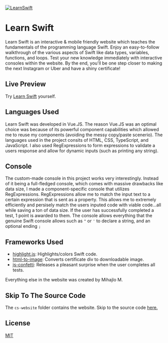 [![LearnSwift](https://i.imgur.com/Zl0oOug.png)](https://ics4u1-a2687.web.app)

# Learn Swift
Learn Swift is an interactive & mobile friendly website which teaches the fundamentals of the programming language Swift. Enjoy an easy-to-follow walkthrough of the various aspects of Swift like data types, variables, functions, and loops. Test your new knowledge immediately with interactive consoles within the website. By the end, you'll be one step closer to making the next Instagram or Uber and have a shiny certificate!

## Live Preview
Try [Learn Swift](https://ics4u1-a2687.web.app) yourself.

## Languages Used
Learn Swift was developed in Vue.JS. The reason Vue.JS was an optimal choice was because of its powerful component capabilities which allowed me to reuse my components (avoiding the messy copy/paste scenerio). The languages used in the project consits of HTML, CSS, TypeScript, and JavaScript. I also used RegExpressions to form expressions to validate a users response and allow for dynamic inputs (such as printing any string).

## Console
The custom-made console in this project works very interestingly. Instead of it being a full-fledged console, which comes with massive drawbacks like data size, I made a component-specific console that utilizes RegExpressions. RegExpressions allow me to match the input text to a certain expression that is sent as a property. This allows me to extremely efficiently and persisely match the users inputed code with viable code...all while saving a ton of data size. If the user has successfully completed a test, 1 point is awarded to them. The console allows everything that the genuine Swift console allows such as ```"``` or ```'``` to declare a string, and an optional ending ```;```

## Frameworks Used
- [highlight.js](https://www.npmjs.com/package/highlight.js): Highlights/colors Swift code. 
- [html-to-image](https://www.npmjs.com/package/html-to-image): Converts certificate div to downloadable image.
- [js-confetti](https://www.npmjs.com/package/js-confetti): Releases a pleasant surprise when the user completes all tests.

Everything else in the website was created by Mihajlo M.

## Skip To The Source Code
The ```cs-website``` folder contains the website. Skip to the source code [here.](https://github.com/m-mitrovic/LearnSwift/tree/main/cs-website/src)

## License
[MIT](https://choosealicense.com/licenses/mit/)
